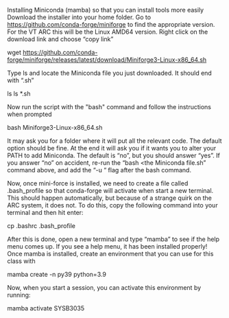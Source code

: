 Installing Miniconda (mamba) so that you can install tools more easily
Download the installer into your home folder. Go to https://github.com/conda-forge/miniforge to find the appropriate version. For the VT ARC this will be the Linux AMD64 version. Right click on the download link and choose “copy link”

wget https://github.com/conda-forge/miniforge/releases/latest/download/Miniforge3-Linux-x86_64.sh

Type ls and locate the Miniconda file you just downloaded. It should end with “.sh”

ls ls *.sh

Now run the script with the "bash" command and follow the instructions when prompted

bash Miniforge3-Linux-x86_64.sh

It may ask you for a folder where it will put all the relevant code. The default option should be fine. At the end it will ask you if it wants you to alter your PATH to add Miniconda. The default is “no”, but you should answer “yes”. If you answer “no” on accident, re-run the “bash <the Miniconda file.sh” command above, and add the “-u “ flag after the bash command.

Now, once mini-force is installed, we need to create a file called .bash_profile so that conda-forge will activate when start a new terminal. This should happen automatically, but because of a strange quirk on the ARC system, it does not. To do this, copy the following command into your terminal and then hit enter:

cp .bashrc .bash_profile

After this is done, open a new terminal and type “mamba” to see if the help menu comes up. If you see a help menu, it has been installed properly! Once mamba is installed, create an environment that you can use for this class with

mamba create -n py39 python=3.9

Now, when you start a session, you can activate this environment by running:

mamba activate SYSB3035
